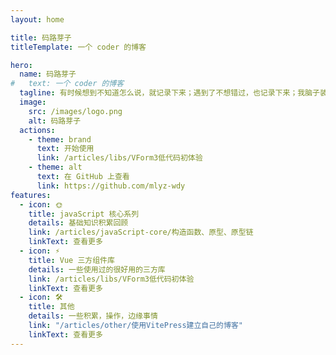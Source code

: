```yaml
---
layout: home

title: 码路芽子
titleTemplate: 一个 coder 的博客

hero:
  name: 码路芽子
#   text: 一个 coder 的博客
  tagline: 有时候想到不知道怎么说，就记录下来；遇到了不想错过，也记录下来；我脑子装不下东西了
  image:
    src: /images/logo.png
    alt: 码路芽子
  actions:
    - theme: brand
      text: 开始使用
      link: /articles/libs/VForm3低代码初体验
    - theme: alt
      text: 在 GitHub 上查看
      link: https://github.com/mlyz-wdy
features:
  - icon: 🌞
    title: javaScript 核心系列
    details: 基础知识积累回顾
    link: /articles/javaScript-core/构造函数、原型、原型链
    linkText: 查看更多
  - icon: ⚡️
    title: Vue 三方组件库
    details: 一些使用过的很好用的三方库
    link: /articles/libs/VForm3低代码初体验
    linkText: 查看更多
  - icon: 🛠️
    title: 其他
    details: 一些积累，操作，边缘事情
    link: "/articles/other/使用VitePress建立自己的博客"
    linkText: 查看更多
---
```

